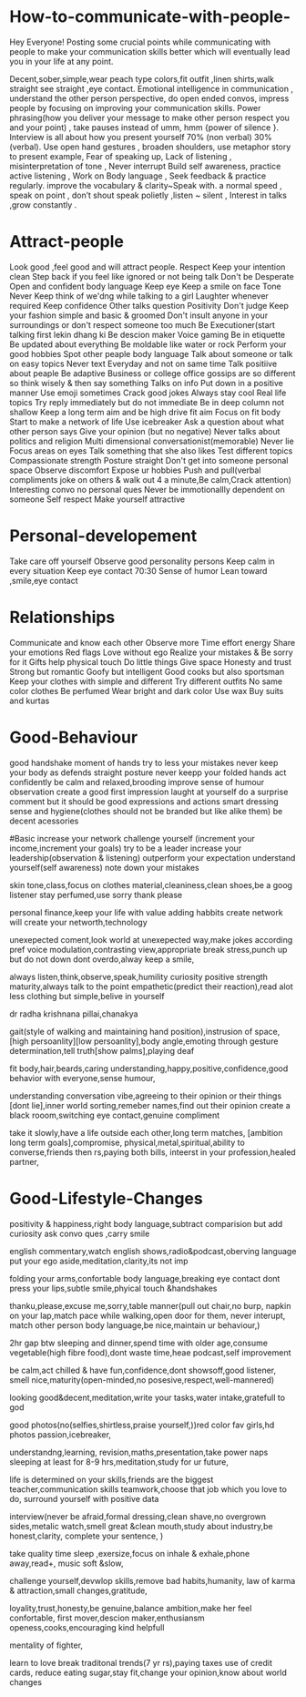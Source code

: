 # How-to-communicate-with-people-
Hey Everyone! Posting some crucial points while communicating with people to make your communication skills better which will eventually lead you in your life at any point.

Decent,sober,simple,wear peach type colors,fit outfit ,linen shirts,walk straight see straight ,eye contact.
Emotional intelligence in communication , understand the other person perspective, do open ended convos, impress people by focusing on improving your communication skills.
Power phrasing(how you deliver your message to make other person respect you and your point) , take pauses instead of umm, hmm {power of silence }.
Interview is all about how you present yourself 70% (non verbal) 30% (verbal).
Use open hand gestures , broaden shoulders, use metaphor story to present example, 
Fear of speaking up, Lack of listening , misinterpretation of tone , Never interrupt 
Build self awareness, practice active listening , Work on Body language , Seek feedback & practice regularly. improve the vocabulary & clarity~Speak with. a normal speed ,
speak on point , don’t shout speak polietly ,listen ~ silent , Interest in talks ,grow constantly . 

# Attract-people
Look good ,feel good and will attract people.
Respect 
Keep your intention clean
Step back if you feel like ignored or not being talk
Don't  be Desperate 
Open and confident body language 
Keep eye 
Keep a smile on face
Tone
Never Keep think of we'dng while talking to a girl
Laughter whenever required 
Keep confidence
Other talks question 
Positivity 
Don't judge
Keep your fashion simple and basic & groomed
Don't insult anyone in your surroundings or don't respect someone too much
Be Executioner(start talking first lekin dhang ki 
Be descion maker
Voice gaming
Be in etiquette
Be updated about everything 
Be moldable like water or rock
Perform your good hobbies
Spot other peaple body language 
Talk  about someone or talk on easy topics 
Never text Everyday and not on same time
Talk positiive about peaple 
Be adaptive
Business or college office gossips  are so different so think wisely & then say something
Talks on info
Put down in a positive manner
Use emoji sometimes 
Crack good jokes 
Always stay cool
Real life topics
Try reply immediately but do not immediate
Be  in deep column not shallow 
Keep a long term aim and be high drive fit aim
Focus on fit body 
Start to make a network of life
Use  icebreaker 
Ask a question about what other person says
Give your opinion (but no negative)
Never talks about politics and religion 
Multi dimensional conversationist(memorable)
Never lie
Focus areas on eyes
Talk something that she also likes
Test different topics
Compassionate strength 
Posture straight
Don't get into someone personal space
Observe discomfort 
Expose ur hobbies
Push and pull(verbal compliments joke on others & walk out 4 a minute,Be calm,Crack attention)
Interesting convo no personal ques
Never be immotionallly dependent on someone 
Self respect 
Make yourself attractive 


# Personal-developement
Take care off yourself
Observe good personality persons
Keep calm in every situation 
Keep eye contact 70:30 
Sense of humor
Lean toward ,smile,eye contact

# Relationships
Communicate and know each other
Observe more
Time effort energy
Share your emotions 
Red flags
Love without ego
Realize your mistakes & Be sorry for it
Gifts help physical touch
Do little things
Give space
Honesty and trust
Strong but romantic 
Goofy but intelligent
Good cooks but also sportsman 
Keep your clothes with simple and different 
Try different outfits 
No same color clothes
Be perfumed 
Wear bright and dark color
Use wax
Buy suits and kurtas

# Good-Behaviour
good handshake
moment of hands
try to less your mistakes
never keep your body as defends
straight posture
never keepp your folded hands
act confidently 
be calm and relaxed,brooding
improve sense of humour
observation
create a good first impression
laught at yourself
do a surprise comment but it should be good
expressions and actions
smart dressing sense and hygiene(clothes should not be branded but like alike them)
be decent acessories

#Basic
increase your network
challenge yourself (increment your income,increment your goals)
try to be a leader increase your leadership(observation & listening)
outperform your expectation
understand yourself(self awareness)
note down your mistakes

skin tone,class,focus on clothes material,cleaniness,clean shoes,be a goog listener
stay perfumed,use sorry thank please

personal finance,keep your life with value adding habbits
create network will create your networth,technology

unexepected coment,look world at unexepected way,make jokes according pref
voice modulation,contrasting view,appropriate break stress,punch up but do not down
dont overdo,alway keep a smile,

always listen,think,observe,speak,humility curiosity positive strength
 maturity,always talk to the point  empathetic(predict their reaction),read alot 
 less clothing but simple,belive in yourself

dr radha krishnana pillai,chanakya

gait(style of walking and maintaining hand position),instrusion of space,
[high persoanlity][low persoanlity],body angle,emoting through gesture
determination,tell truth[show palms],playing deaf

fit body,hair,beards,caring understanding,happy,positive,confidence,good behavior
 with everyone,sense humour,

 understanding conversation vibe,agreeing to their opinion or their things
 [dont lie],inner world sorting,remeber names,find out their opinion 
 create a black rooom,switching eye contact,genuine compliment

 take it slowly,have a life outside each other,long term matches,
 [ambition long term goals],compromise,
 physical,metal,spiritual,ability to converse,friends then rs,paying both bills,
 inteerst in your profession,healed partner,





# Good-Lifestyle-Changes
positivity & happiness,right body language,subtract comparision but add curiosity
ask convo ques  ,carry  smile

english commentary,watch english shows,radio&podcast,oberving language
put your ego aside,meditation,clarity,its not imp

folding your arms,confortable body language,breaking eye contact
dont press your lips,subtle smile,phyical touch &handshakes
 
  thanku,please,excuse me,sorry,table manner(pull out chair,no burp,
  napkin on your lap,match pace while walking,open door for them, never interupt,
  match other person body language,be nice,maintain ur behaviour,)

  2hr gap btw sleeping and dinner,spend time with older age,consume vegetable(high
  fibre food),dont waste time,heae podcast,self  improvement 

be calm,act chilled & have fun,confidence,dont showsoff,good listener,
smell nice,maturity(open-minded,no posesive,respect,well-mannered)

looking good&decent,meditation,write your tasks,water intake,gratefull to god

good photos(no(selfies,shirtless,praise yourself,))red color fav girls,hd photos
passion,icebreaker,

understandng,learning, revision,maths,presentation,take power naps
sleeping at least for 8-9 hrs,meditation,study for ur future, 

life is determined on your skills,friends are the biggest teacher,communication skills
teamwork,choose that job which you love to do, surround yourself with positive data
 
 interview(never be afraid,formal dressing,clean shave,no overgrown sides,metalic
 watch,smell great &clean mouth,study about industry,be honest,clarity,
 complete your sentence, )

 take quality time sleep ,exersize,focus on inhale & exhale,phone away,read+,
music soft &slow,

challenge yourself,devwlop skills,remove bad habits,humanity,
law of karma & attraction,small changes,gratitude,

loyality,trust,honesty,be genuine,balance ambition,make her feel confortable,
first mover,descion maker,enthusiansm openess,cooks,encouraging kind helpfull

mentality of fighter,

learn to love break traditonal trends(7 yr rs),paying taxes use of credit cards,
reduce eating sugar,stay fit,change your opinion,know about world changes
